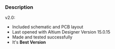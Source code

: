### Description

v2.0:
- Included schematic and PCB layout
- Last opened with Altium Designer Version 15.0.15
- Made and tested successfully
- It's **Best Version**